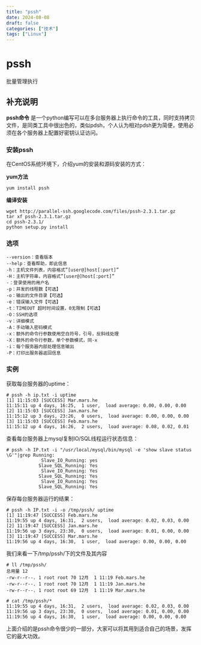 ```yaml
---
title: "pssh"
date: 2024-08-08
draft: false
categories: ["技术"]
tags: ["Linux"]
---
```

pssh
===

批量管理执行

## 补充说明

**pssh命令** 是一个python编写可以在多台服务器上执行命令的工具，同时支持拷贝文件，是同类工具中很出色的，类似pdsh，个人认为相对pdsh更为简便，使用必须在各个服务器上配置好密钥认证访问。

### 安装pssh

在CentOS系统环境下，介绍yum的安装和源码安装的方式：

 **yum方法** 

```shell
yum install pssh
```

 **编译安装** 

```shell
wget http://parallel-ssh.googlecode.com/files/pssh-2.3.1.tar.gz
tar xf pssh-2.3.1.tar.gz
cd pssh-2.3.1/
python setup.py install
```

### 选项

```shell
--version：查看版本
--help：查看帮助，即此信息
-h：主机文件列表，内容格式”[user@]host[:port]”
-H：主机字符串，内容格式”[user@]host[:port]”
-：登录使用的用户名
-p：并发的线程数【可选】
-o：输出的文件目录【可选】
-e：错误输入文件【可选】
-t：TIMEOUT 超时时间设置，0无限制【可选】
-O：SSH的选项
-v：详细模式
-A：手动输入密码模式
-x：额外的命令行参数使用空白符号，引号，反斜线处理
-X：额外的命令行参数，单个参数模式，同-x
-i：每个服务器内部处理信息输出
-P：打印出服务器返回信息
```

### 实例

获取每台服务器的uptime：

```shell
# pssh -h ip.txt -i uptime
[1] 11:15:03 [SUCCESS] Mar.mars.he
11:15:11 up 4 days, 16:25,  1 user,  load average: 0.00, 0.00, 0.00
[2] 11:15:03 [SUCCESS] Jan.mars.he
11:15:12 up 3 days, 23:26,  0 users,  load average: 0.00, 0.00, 0.00
[3] 11:15:03 [SUCCESS] Feb.mars.he
11:15:12 up 4 days, 16:26,  2 users,  load average: 0.08, 0.02, 0.01
```

查看每台服务器上mysql复制IO/SQL线程运行状态信息：

```shell
# pssh -h IP.txt -i "/usr/local/mysql/bin/mysql -e 'show slave status \G'"|grep Running:
             Slave_IO_Running: yes
            Slave_SQL_Running: Yes
             Slave_IO_Running: Yes
            Slave_SQL_Running: Yes
             Slave_IO_Running: Yes
            Slave_SQL_Running: Yes
```

保存每台服务器运行的结果：

```shell
# pssh -h IP.txt -i -o /tmp/pssh/ uptime
[1] 11:19:47 [SUCCESS] Feb.mars.he
11:19:55 up 4 days, 16:31,  2 users,  load average: 0.02, 0.03, 0.00
[2] 11:19:47 [SUCCESS] Jan.mars.he
11:19:56 up 3 days, 23:30,  0 users,  load average: 0.01, 0.00, 0.00
[3] 11:19:47 [SUCCESS] Mar.mars.he
11:19:56 up 4 days, 16:30,  1 user,  load average: 0.00, 0.00, 0.00
```

我们来看一下/tmp/pssh/下的文件及其内容

```shell
# ll /tmp/pssh/
总用量 12
-rw-r--r--. 1 root root 70 12月  1 11:19 Feb.mars.he
-rw-r--r--. 1 root root 70 12月  1 11:19 Jan.mars.he
-rw-r--r--. 1 root root 69 12月  1 11:19 Mar.mars.he

# cat /tmp/pssh/*
11:19:55 up 4 days, 16:31,  2 users,  load average: 0.02, 0.03, 0.00
11:19:56 up 3 days, 23:30,  0 users,  load average: 0.01, 0.00, 0.00
11:19:56 up 4 days, 16:30,  1 user,  load average: 0.00, 0.00, 0.00
```

上面介绍的是pssh命令很少的一部分，大家可以将其用到适合自己的场景，发挥它的最大功效。


